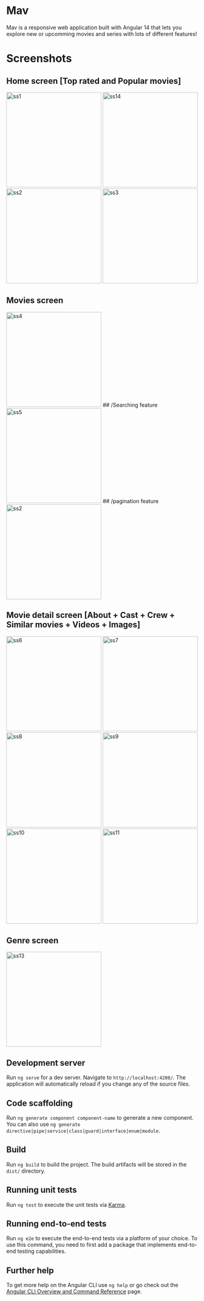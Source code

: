 # Mav

Mav is a responsive web application built with Angular 14 that lets you explore new or upcomming movies and series with lots of different features!


# Screenshots
## Home screen [Top rated and Popular movies]
<img src="src/assets/screenshots/ss1.JPG" alt="ss1" height="250px">  
<img src="src/assets/screenshots/ss14.JPG" alt="ss14" height="250px">  
<img src="src/assets/screenshots/ss2.JPG" alt="ss2" height="250px"> 
<img src="src/assets/screenshots/ss3.JPG" alt="ss3" height="250px"> 

## Movies screen 
<img src="src/assets/screenshots/ss4.JPG" alt="ss4" height="250px">
## /Searching feature
<img src="src/assets/screenshots/ss5.JPG" alt="ss5" height="250px"> 
## /pagination feature
<img src="src/assets/screenshots/ss12.JPG" alt="ss2" height="250px">

## Movie detail screen [About + Cast + Crew + Similar movies + Videos + Images]
<img src="src/assets/screenshots/ss6.JPG" alt="ss6" height="250px"> 
<img src="src/assets/screenshots/ss7.JPG" alt="ss7" height="250px"> 
<img src="src/assets/screenshots/ss8.JPG" alt="ss8" height="250px"> 
<img src="src/assets/screenshots/ss9.JPG" alt="ss9" height="250px"> 
<img src="src/assets/screenshots/ss10.JPG" alt="ss10" height="250px"> 
<img src="src/assets/screenshots/ss11.JPG" alt="ss11" height="250px"> 

## Genre screen
<img src="src/assets/screenshots/ss13.JPG" alt="ss13" height="250px"> 

## Development server

Run `ng serve` for a dev server. Navigate to `http://localhost:4200/`. The application will automatically reload if you change any of the source files.

## Code scaffolding

Run `ng generate component component-name` to generate a new component. You can also use `ng generate directive|pipe|service|class|guard|interface|enum|module`.

## Build

Run `ng build` to build the project. The build artifacts will be stored in the `dist/` directory.

## Running unit tests

Run `ng test` to execute the unit tests via [Karma](https://karma-runner.github.io).

## Running end-to-end tests

Run `ng e2e` to execute the end-to-end tests via a platform of your choice. To use this command, you need to first add a package that implements end-to-end testing capabilities.

## Further help

To get more help on the Angular CLI use `ng help` or go check out the [Angular CLI Overview and Command Reference](https://angular.io/cli) page.
